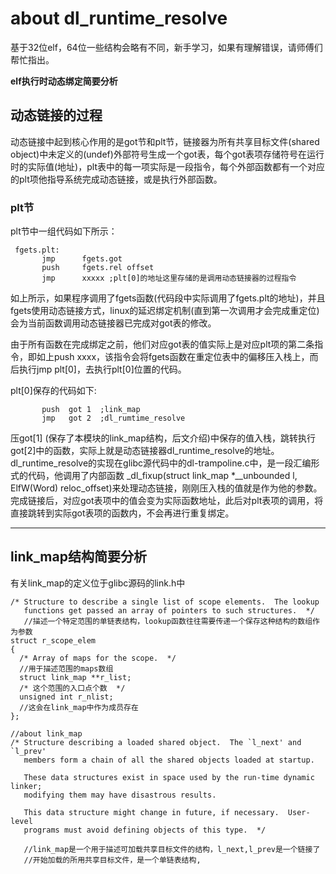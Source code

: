 # about dl_runtime_resolve

基于32位elf，64位一些结构会略有不同，新手学习，如果有理解错误，请师傅们帮忙指出。

**elf执行时动态绑定简要分析**


## 动态链接的过程  

动态链接中起到核心作用的是got节和plt节，链接器为所有共享目标文件(shared object)中未定义的(undef)外部符号生成一个got表，每个got表项存储符号在运行时的实际值(地址)，plt表中的每一项实际是一段指令，每个外部函数都有一个对应的plt项他指导系统完成动态链接，或是执行外部函数。

### plt节

plt节中一组代码如下所示：  

```
 fgets.plt:
       jmp      fgets.got
       push     fgets.rel offset
       jmp      xxxxx ;plt[0]的地址这里存储的是调用动态链接器的过程指令

```
如上所示，如果程序调用了fgets函数(代码段中实际调用了fgets.plt的地址)，并且fgets使用动态链接方式，linux的延迟绑定机制(直到第一次调用才会完成重定位)会为当前函数调用动态链接器已完成对got表的修改。

由于所有函数在完成绑定之前，他们对应got表的值实际上是对应plt项的第二条指令，即如上push xxxx，该指令会将fgets函数在重定位表中的偏移压入栈上，而后执行jmp plt[0]，去执行plt[0]位置的代码。

plt[0]保存的代码如下:

```
       push  got 1  ;link_map
       jmp   got 2  ;dl_rumtime_resolve

```

压got[1] (保存了本模块的link_map结构，后文介绍)中保存的值入栈，跳转执行got[2]中的函数，实际上就是动态链接器dl_runtime_resolve的地址。dl_runtime_resolve的实现在glibc源代码中的dl-trampoline.c中，是一段汇编形式的代码，他调用了内部函数 _dl_fixup(struct link_map \*__unbounded l, ElfW(Word) reloc_offset)来处理动态链接，刚刚压入栈的值就是作为他的参数。完成链接后，对应got表项中的值会变为实际函数地址，此后对plt表项的调用，将直接跳转到实际got表项的函数内，不会再进行重复绑定。


---

## link_map结构简要分析  
有关link_map的定义位于glibc源码的link.h中  

```
/* Structure to describe a single list of scope elements.  The lookup
   functions get passed an array of pointers to such structures.  */
   //描述一个特定范围的单链表结构，lookup函数往往需要传递一个保存这种结构的数组作为参数
struct r_scope_elem
{
  /* Array of maps for the scope.  */
  //用于描述范围的maps数组
  struct link_map **r_list;
  /* 这个范围的入口点个数  */
  unsigned int r_nlist;
  //这会在link_map中作为成员存在
};

//about link_map
/* Structure describing a loaded shared object.  The `l_next' and `l_prev'
   members form a chain of all the shared objects loaded at startup.

   These data structures exist in space used by the run-time dynamic linker;
   modifying them may have disastrous results.

   This data structure might change in future, if necessary.  User-level
   programs must avoid defining objects of this type.  */
   
   //link_map是一个用于描述可加载共享目标文件的结构，l_next,l_prev是一个链接了
   //开始加载的所用共享目标文件，是一个单链表结构,
 

```
